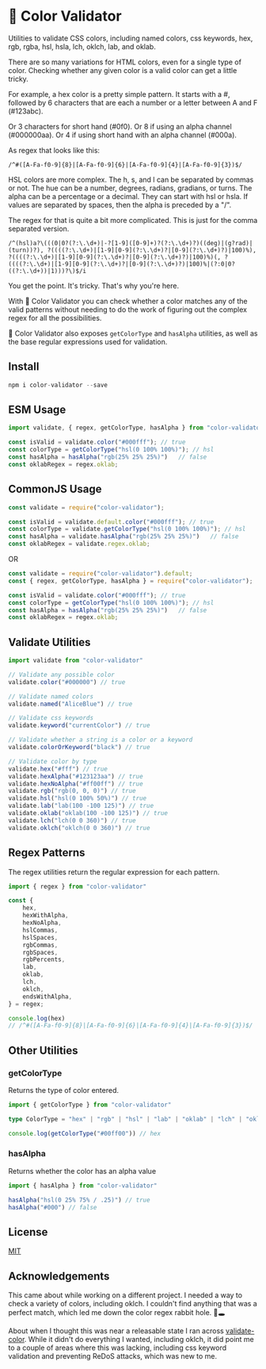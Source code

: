 # 🎨 Color Validator
Utilities to validate CSS colors, including named colors, css keywords, hex, rgb, rgba, hsl, hsla, lch, oklch, lab, and oklab.

There are so many variations for HTML colors, even for a single type of color. Checking whether any given color is a valid color can get a little tricky.

For example, a hex color is a pretty simple pattern. It starts with a #, followed by 6 characters that are each a number or a letter between A and F (#123abc). 

Or 3 characters for short hand (#0f0). Or 8 if using an alpha channel (#000000aa). Or 4 if using short hand with an alpha channel (#000a). 

As regex that looks like this: 
```
/^#([A-Fa-f0-9]{8}|[A-Fa-f0-9]{6}|[A-Fa-f0-9]{4}|[A-Fa-f0-9]{3})$/
```

HSL colors are more complex. The h, s, and l can be separated by commas or not. The hue can be a number, degrees, radians, gradians, or turns. The alpha can be a percentage or a decimal. They can start with hsl or hsla. If values are separated by spaces, then the alpha is preceded by a "/". 

The regex for that is quite a bit more complicated. This is just for the comma separated version.

```
/^(hsl)a?\(((0|0?(?:\.\d+)|-?[1-9]([0-9]+)?(?:\.\d+)?)((deg)|(g?rad)|(turn))?), ?((((?:\.\d+)|[1-9][0-9](?:\.\d+)?|[0-9](?:\.\d+)?)|100)%), ?((((?:\.\d+)|[1-9][0-9](?:\.\d+)?|[0-9](?:\.\d+)?)|100)%)(, ?((((?:\.\d+)|[1-9][0-9](?:\.\d+)?|[0-9](?:\.\d+)?)|100)%|(?:0|0?((?:\.\d+))|1)))?\)$/i
```

You get the point. It's tricky. That's why you're here.

With 🎨 Color Validator you can check whether a color matches any of the valid patterns without needing to do the work of figuring out the complex regex for all the possibilities.

🎨 Color Validator also exposes `getColorType` and `hasAlpha` utilities, as well as the base regular expressions used for validation.

## Install
```js
npm i color-validator --save
```

## ESM Usage
```js
import validate, { regex, getColorType, hasAlpha } from "color-validator"

const isValid = validate.color("#000fff"); // true
const colorType = getColorType("hsl(0 100% 100%)"); // hsl
const hasAlpha = hasAlpha("rgb(25% 25% 25%)")   // false
const oklabRegex = regex.oklab;
```

## CommonJS Usage
```js
const validate = require("color-validator");

const isValid = validate.default.color("#000fff"); // true
const colorType = validate.getColorType("hsl(0 100% 100%)"); // hsl
const hasAlpha = validate.hasAlpha("rgb(25% 25% 25%)")   // false
const oklabRegex = validate.regex.oklab;

```

OR 

```js
const validate = require("color-validator").default;
const { regex, getColorType, hasAlpha } = require("color-validator");

const isValid = validate.color("#000fff"); // true
const colorType = getColorType("hsl(0 100% 100%)"); // hsl
const hasAlpha = hasAlpha("rgb(25% 25% 25%)")   // false
const oklabRegex = regex.oklab;

```

## Validate Utilities
```js
import validate from "color-validator"

// Validate any possible color
validate.color("#000000") // true

// Validate named colors
validate.named("AliceBlue") // true

// Validate css keywords
validate.keyword("currentColor") // true

// Validate whether a string is a color or a keyword
validate.colorOrKeyword("black") // true

// Validate color by type
validate.hex("#fff") // true
validate.hexAlpha("#123123aa") // true
validate.hexNoAlpha("#ff00ff") // true
validate.rgb("rgb(0, 0, 0)") // true
validate.hsl("hsl(0 100% 50%)") // true
validate.lab("lab(100 -100 125)") // true
validate.oklab("oklab(100 -100 125)") // true
validate.lch("lch(0 0 360)") // true
validate.oklch("oklch(0 0 360)") // true
```

## Regex Patterns
The regex utilities return the regular expression for each pattern. 

```js
import { regex } from "color-validator"

const {
    hex,
    hexWithAlpha,
    hexNoAlpha,
    hslCommas,
    hslSpaces,
    rgbCommas,
    rgbSpaces,
    rgbPercents,
    lab,
    oklab,
    lch,
    oklch,
    endsWithAlpha,
} = regex;

console.log(hex)  
// /^#([A-Fa-f0-9]{8}|[A-Fa-f0-9]{6}|[A-Fa-f0-9]{4}|[A-Fa-f0-9]{3})$/

```

## Other Utilities

### getColorType
Returns the type of color entered.

```ts
import { getColorType } from "color-validator"

type ColorType = "hex" | "rgb" | "hsl" | "lab" | "oklab" | "lch" | "oklch" | "named" | "keyword";

console.log(getColorType("#00ff00")) // hex
```

### hasAlpha
Returns whether the color has an alpha value

```js
import { hasAlpha } from "color-validator"

hasAlpha("hsl(0 25% 75% / .25)") // true
hasAlpha("#000") // false
```

## License
[MIT](LICENSE)

## Acknowledgements
This came about while working on a different project. I needed a way to check a variety of colors, including oklch. I couldn't find anything that was a perfect match, which led me down the color regex rabbit hole. 🐰🕳️

About when I thought this was near a releasable state I ran across [validate-color](https://github.com/dreamyguy/validate-color). While it didn't do everything I wanted, including oklch, it did point me to a couple of areas where this was lacking, including css keyword validation and preventing ReDoS attacks, which was new to me.